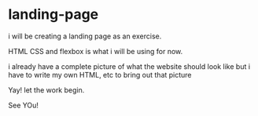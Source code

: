 # landing-page
<p>i will be creating a landing page as an exercise.</p>
<p>HTML CSS and flexbox is what i will be using for now.</p>
<p>i already have a complete picture of what the website should look like but i have to write my own HTML, etc to bring out that picture</p>
<p>Yay! let the work begin.</p> 
<p>See YOu!</p>